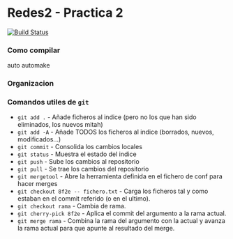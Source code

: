 
# Redes2 - Practica 2
[![Build Status](https://magnum.travis-ci.com/ManuelBlanc/redes2-practica2.svg?token=EUmKBkq6WKaWf4LZVtbE)](https://magnum.travis-ci.com/ManuelBlanc/redes2-practica2)

### Como compilar
auto
automake

### Organizacion

### Comandos utiles de `git`
* `git add .` - Añade ficheros al indice (pero no los que han sido eliminados, los nuevos mitah)
* `git add -A` - Añade TODOS los ficheros al indice (borrados, nuevos, modificados...)
* `git commit` - Consolida los cambios locales
* `git status` - Muestra el estado del indice
* `git push` - Sube los cambios al repositorio
* `git pull` - Se trae los cambios del repositorio
* `git mergetool` - Abre la herramienta definida en el fichero de conf para hacer merges
* `git checkout 8f2e -- fichero.txt` - Carga los ficheros tal y como estaban en el commit referido (o en el ultimo).
* `git checkout rama` - Cambia de rama.
* `git cherry-pick 8f2e` - Aplica el commit del argumento a la rama actual.
* `git merge rama` - Combina la rama del argumento con la actual y avanza la rama actual para que apunte al resultado del merge.
